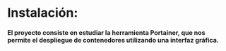 # Instalación:
#### El proyecto consiste en estudiar la herramienta Portainer, que nos permite el despliegue de contenedores utilizando una interfaz gráfica.
[img1]: ./1.png "Título alternativo"
